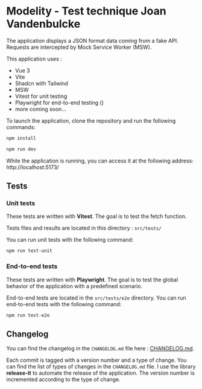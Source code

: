 # Modelity - Test technique Joan Vandenbulcke

The application displays a JSON format data coming from a fake API. Requests are intercepted by Mock Service Worker (MSW).

This application uses : 
- Vue 3
- Vite
- Shadcn with Tailwind
- MSW
- Vitest for unit testing
- Playwright for end-to-end testing ()
- more coming soon...

To launch the application, clone the repository and run the following commands:

```bash
npm install
```

```bash
npm run dev
```

While the application is running, you can access it at the following address: http://localhost:5173/

## Tests

### Unit tests

These tests are written with **Vitest**. The goal is to test the fetch function.

Tests files and results are located in this directory : `src/tests/`

You can run unit tests with the following command:

```bash
npm run test-unit
```

### End-to-end tests

These tests are written with **Playwright**. The goal is to test the global behavior of the application with a predefined scenario.

End-to-end tests are located in the `src/tests/e2e` directory.
You can run end-to-end tests with the following command:

```bash
npm run test-e2e
```

## Changelog

You can find the changelog in the `CHANGELOG.md` file here : [CHANGELOG.md](./CHANGELOG.md).

Each commit is tagged with a version number and a type of change. You can find the list of types of changes in the `CHANGELOG.md` file.
I use the library **release-it** to automate the release of the application. The version number is incremented according to the type of change.